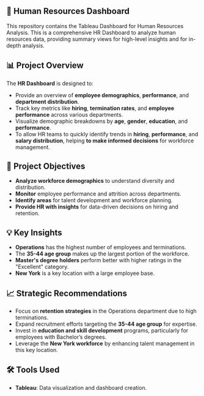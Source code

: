 ## 👥 Human Resources Dashboard

This repository contains the Tableau Dashboard for Human Resources Analysis. This is a comprehensive HR Dashboard to analyze human resources data, providing summary views for high-level insights and for in-depth analysis.


## 📊 Project Overview

The **HR Dashboard** is designed to:
- Provide an overview of **employee demographics**, **performance**, and **department distribution**.
- Track key metrics like **hiring**, **termination rates**, and **employee performance** across various departments.
- Visualize demographic breakdowns by **age**, **gender**, **education**, and **performance**.
- To allow HR teams to quickly identify trends in **hiring**, **performance**, and **salary distribution**, helping **to make informed decisions** for workforce management.


## 🎯 Project Objectives
- **Analyze workforce demographics** to understand diversity and distribution.
- **Monitor** employee performance and attrition across departments.
- **Identify areas** for talent development and workforce planning.
- **Provide HR with insights** for data-driven decisions on hiring and retention.


## 💡 Key Insights
- **Operations** has the highest number of employees and terminations.
- The **35-44 age group** makes up the largest portion of the workforce.
- **Master's degree holders** perform better with higher ratings in the "Excellent" category.
- **New York** is a key location with a large employee base.


## 📈 Strategic Recommendations
- Focus on **retention strategies** in the Operations department due to high terminations.
- Expand recruitment efforts targeting the **35-44 age group** for expertise.
- Invest in **education and skill development** programs, particularly for employees with Bachelor’s degrees.
- Leverage the **New York workforce** by enhancing talent management in this key location.

 
## 🛠️ Tools Used
- **Tableau**: Data visualization and dashboard creation.










